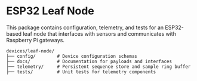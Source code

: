 # ESP32 Leaf Node

This package contains configuration, telemetry, and tests for an ESP32-based leaf node
that interfaces with sensors and communicates with Raspberry Pi gateways.

```
devices/leaf-node/
├── config/        # Device configuration schemas
├── docs/          # Documentation for payloads and interfaces
├── telemetry/     # Persistent sequence store and sample ring buffer
├── tests/         # Unit tests for telemetry components
```


